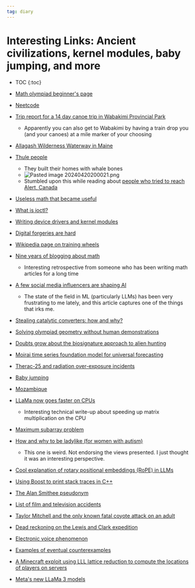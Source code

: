 ```yaml
---
tag: diary
---
```


# Interesting Links: Ancient civilizations, kernel modules, baby jumping, and more

* TOC
{:toc}


* [Math olympiad beginner's page](https://web.evanchen.cc/wherestart.html)
* [Neetcode](https://neetcode.io/)
* [Trip report for a 14 day canoe trip in Wabakimi Provincial Park](https://www.reddit.com/r/camping/comments/w27ghk/14_day_canoe_trip_in_wabakimi_provincial_park/)
  * Apparently you can also get to Wabakimi by having a train drop you (and your canoes) at a mile marker of your choosing
* [Allagash Wilderness Waterway in Maine](https://www.maine.gov/dacf/parks/water_activities/aww-river-conditions.shtml)
* [Thule people](https://en.wikipedia.org/wiki/Thule_people)
  * They built their homes with whale bones
  * ![Pasted image 20240420200021.png](/images/obsidian/Pasted%20image%2020240420200021.png)
  * Stumbled upon this while reading about [people who tried to reach Alert, Canada](https://www.reddit.com/r/travel/comments/cpa20h/how_to_get_to_alert_canada/)
* [Useless math that became useful](https://mathoverflow.net/questions/116627/useless-math-that-became-useful)
* [What is ioctl?](https://stackoverflow.com/questions/15807846/ioctl-linux-device-driver)
* [Writing device drivers and kernel modules](https://stackoverflow.com/questions/22632713/how-to-write-a-simple-linux-device-driver)
* [Digital forgeries are hard](https://mjg59.dreamwidth.org/69507.html)
* [Wikipedia page on training wheels](https://en.wikipedia.org/wiki/Training_wheels)
* [Nine years of blogging about math](https://mathenchant.wordpress.com/2024/03/17/nine-years-of-blogging-about-math/)
  * Interesting retrospective from someone who has been writing math articles for a long time
* [A few social media influencers are shaping AI](https://spectrum.ieee.org/social-media-ai)
  * The state of the field in ML (particularly LLMs) has been very frustrating to me lately, and this article captures one of the things that irks me.
* [Stealing catalytic converters: how and why?](https://www.reddit.com/r/OutOfTheLoop/comments/zq52je/whats_up_with_catalytic_converter_thefts_in_the/)
* [Solving olympiad geometry without human demonstrations](https://www.nature.com/articles/s41586-023-06747-5)
* [Doubts grow about the biosignature approach to alien hunting](https://www.quantamagazine.org/doubts-grow-about-the-biosignature-approach-to-alien-hunting-20240319/)
* [Moirai time series foundation model for universal forecasting](https://blog.salesforceairesearch.com/moirai/)
* [Therac-25 and radiation over-exposure incidents](https://en.wikipedia.org/wiki/Therac-25)
* [Baby jumping](https://en.wikipedia.org/wiki/Baby_jumping)
* [Mozambique](https://en.wikipedia.org/wiki/Mozambique)
* [LLaMa now goes faster on CPUs](https://justine.lol/matmul/)
  * Interesting technical write-up about speeding up matrix multiplication on the CPU
* [Maximum subarray problem](https://en.wikipedia.org/wiki/Maximum_subarray_problem)
* [How and why to be ladylike (for women with autism)](https://www.sympatheticopposition.com/p/how-and-why-to-be-ladylike-for-women)
  * This one is weird. Not endorsing the views presented. I just thought it was an interesting perspective.
* [Cool explanation of rotary positional embeddings (RoPE) in LLMs](https://blog.eleuther.ai/rotary-embeddings/)
* [Using Boost to print stack traces in C++](https://www.boost.org/doc/libs/1_65_0/doc/html/stacktrace/getting_started.html)
* [The Alan Smithee pseudonym](https://en.wikipedia.org/wiki/Alan_Smithee)
* [List of film and television accidents](https://en.wikipedia.org/wiki/List_of_film_and_television_accidents)
* [Taylor Mitchell and the only known fatal coyote attack on an adult](https://en.wikipedia.org/wiki/Taylor_Mitchell)
* [Dead reckoning on the Lewis and Clark expedition](https://franceshunter.wordpress.com/2010/04/06/the-great-calculator-william-clark-and-dead-reckoning/)
* [Electronic voice phenomenon](https://en.wikipedia.org/wiki/Electronic_voice_phenomenon)
* [Examples of eventual counterexamples](https://mathoverflow.net/questions/15444/examples-of-eventual-counterexamples)
* [A Minecraft exploit using LLL lattice reduction to compute the locations of players on servers](https://github.com/spawnmason/randar-explanation)
* [Meta's new LLaMa 3 models](https://llama.meta.com/llama3/)


